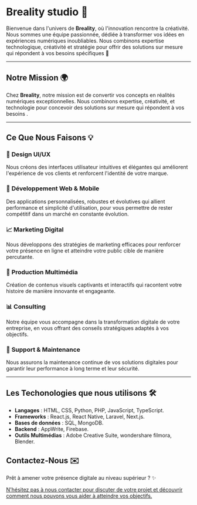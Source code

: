 # Breality studio  🚀

Bienvenue dans l'univers de **Breality**, où l'innovation rencontre la créativité. Nous sommes une équipe passionnée, dédiée à transformer vos idées en expériences numériques inoubliables. Nous combinons expertise technologique, créativité et stratégie pour offrir des solutions sur mesure qui répondent à vos besoins spécifiques 🌟

---

## Notre Mission 🌍

Chez **Breality**, notre mission est de convertir vos concepts en réalités numériques exceptionnelles. Nous combinons expertise, créativité, et technologie pour concevoir des solutions sur mesure qui répondent à vos besoins .

---

## Ce Que Nous Faisons 💡

### 🎨 **Design UI/UX**
Nous créons des interfaces utilisateur intuitives et élégantes qui améliorent l'expérience de vos clients et renforcent l'identité de votre marque.

### 📱 **Développement Web & Mobile**
Des applications personnalisées, robustes et évolutives qui allient performance et simplicité d'utilisation, pour vous permettre de rester compétitif dans un marché en constante évolution.

### 📈 **Marketing Digital**
Nous développons des stratégies de marketing efficaces pour renforcer votre présence en ligne et atteindre votre public cible de manière percutante.

### 🎥 **Production Multimédia**
Création de contenus visuels captivants et interactifs qui racontent votre histoire de manière innovante et engageante.

### 📊 **Consulting**
Notre équipe vous accompagne dans la transformation digitale de votre entreprise, en vous offrant des conseils stratégiques adaptés à vos objectifs.

### 🔧 **Support & Maintenance**
Nous assurons la maintenance continue de vos solutions digitales pour garantir leur performance à long terme et leur sécurité.

---

## Les Techonologies que nous utilisons 🛠️

- **Langages** : HTML, CSS, Python, PHP, JavaScript, TypeScript.
- **Frameworks** : React.js, React Native, Laravel, Next.js.
- **Bases de données** : SQL, MongoDB.
- **Backend** : AppWrite, Firebase.
- **Outils Multimédias** : Adobe Creative Suite, wondershare filmora, Blender.

## Contactez-Nous ✉️

Prêt à amener votre présence digitale au niveau supérieur ? ✨

[N'hésitez pas à nous contacter pour discuter de votre projet et découvrir comment nous pouvons vous aider à atteindre vos objectifs.](mailto:christhope.dev@gmail.com)
